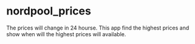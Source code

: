 # nordpool_prices
The prices will change in 24 hourse. This app find the highest prices and show when will the highest prices will available.
